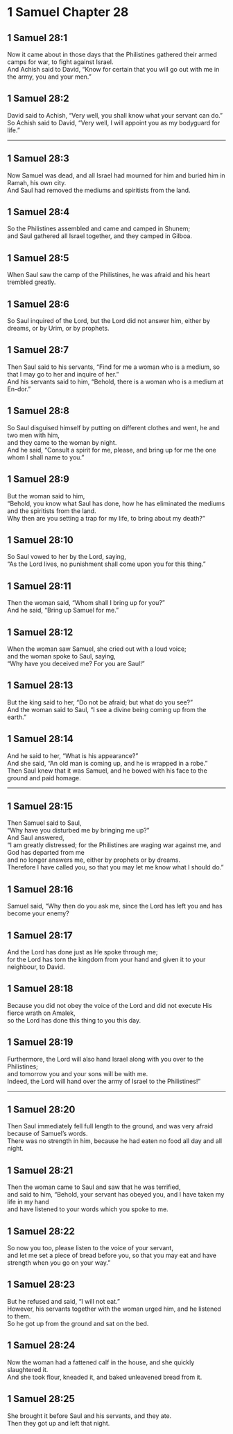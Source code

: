 # 1 Samuel Chapter 28

## 1 Samuel 28:1

Now it came about in those days that the Philistines gathered their armed camps for war, to fight against Israel.  
And Achish said to David, “Know for certain that you will go out with me in the army, you and your men.”

## 1 Samuel 28:2

David said to Achish, “Very well, you shall know what your servant can do.”  
So Achish said to David, “Very well, I will appoint you as my bodyguard for life.”

---

## 1 Samuel 28:3

Now Samuel was dead, and all Israel had mourned for him and buried him in Ramah, his own city.  
And Saul had removed the mediums and spiritists from the land.

## 1 Samuel 28:4

So the Philistines assembled and came and camped in Shunem;  
and Saul gathered all Israel together, and they camped in Gilboa.

## 1 Samuel 28:5

When Saul saw the camp of the Philistines, he was afraid and his heart trembled greatly.

## 1 Samuel 28:6

So Saul inquired of the Lord, but the Lord did not answer him, either by dreams, or by Urim, or by prophets.

## 1 Samuel 28:7

Then Saul said to his servants, “Find for me a woman who is a medium, so that I may go to her and inquire of her.”  
And his servants said to him, “Behold, there is a woman who is a medium at En-dor.”

## 1 Samuel 28:8

So Saul disguised himself by putting on different clothes and went, he and two men with him,  
and they came to the woman by night.  
And he said, “Consult a spirit for me, please, and bring up for me the one whom I shall name to you.”

## 1 Samuel 28:9

But the woman said to him,  
“Behold, you know what Saul has done, how he has eliminated the mediums and the spiritists from the land.  
Why then are you setting a trap for my life, to bring about my death?”

## 1 Samuel 28:10

So Saul vowed to her by the Lord, saying,  
“As the Lord lives, no punishment shall come upon you for this thing.”

## 1 Samuel 28:11

Then the woman said, “Whom shall I bring up for you?”  
And he said, “Bring up Samuel for me.”

## 1 Samuel 28:12

When the woman saw Samuel, she cried out with a loud voice;  
and the woman spoke to Saul, saying,  
“Why have you deceived me? For you are Saul!”

## 1 Samuel 28:13

But the king said to her, “Do not be afraid; but what do you see?”  
And the woman said to Saul, “I see a divine being coming up from the earth.”

## 1 Samuel 28:14

And he said to her, “What is his appearance?”  
And she said, “An old man is coming up, and he is wrapped in a robe.”  
Then Saul knew that it was Samuel, and he bowed with his face to the ground and paid homage.

---

## 1 Samuel 28:15

Then Samuel said to Saul,  
“Why have you disturbed me by bringing me up?”  
And Saul answered,  
“I am greatly distressed; for the Philistines are waging war against me, and God has departed from me  
and no longer answers me, either by prophets or by dreams.  
Therefore I have called you, so that you may let me know what I should do.”

## 1 Samuel 28:16

Samuel said, “Why then do you ask me, since the Lord has left you and has become your enemy?

## 1 Samuel 28:17

And the Lord has done just as He spoke through me;  
for the Lord has torn the kingdom from your hand and given it to your neighbour, to David.

## 1 Samuel 28:18

Because you did not obey the voice of the Lord and did not execute His fierce wrath on Amalek,  
so the Lord has done this thing to you this day.

## 1 Samuel 28:19

Furthermore, the Lord will also hand Israel along with you over to the Philistines;  
and tomorrow you and your sons will be with me.  
Indeed, the Lord will hand over the army of Israel to the Philistines!”

---

## 1 Samuel 28:20

Then Saul immediately fell full length to the ground, and was very afraid because of Samuel’s words.  
There was no strength in him, because he had eaten no food all day and all night.

## 1 Samuel 28:21

Then the woman came to Saul and saw that he was terrified,  
and said to him, “Behold, your servant has obeyed you, and I have taken my life in my hand  
and have listened to your words which you spoke to me.

## 1 Samuel 28:22

So now you too, please listen to the voice of your servant,  
and let me set a piece of bread before you, so that you may eat and have strength when you go on your way.”

## 1 Samuel 28:23

But he refused and said, “I will not eat.”  
However, his servants together with the woman urged him, and he listened to them.  
So he got up from the ground and sat on the bed.

## 1 Samuel 28:24

Now the woman had a fattened calf in the house, and she quickly slaughtered it.  
And she took flour, kneaded it, and baked unleavened bread from it.

## 1 Samuel 28:25

She brought it before Saul and his servants, and they ate.  
Then they got up and left that night.
